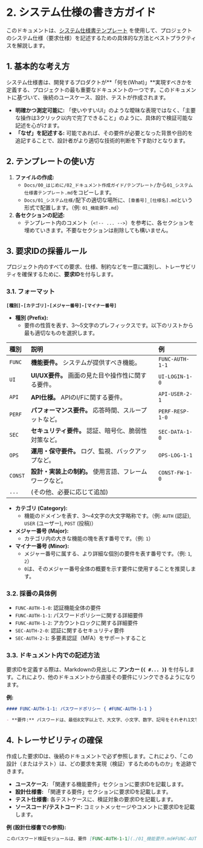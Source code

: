 # 2. システム仕様の書き方ガイド

このドキュメントは、[システム仕様書テンプレート](./テンプレート/01_システム仕様書テンプレート.md) を使用して、プロジェクトのシステム仕様（要求仕様）を記述するための具体的な方法とベストプラクティスを解説します。

## 1. 基本的な考え方

システム仕様書は、開発するプロダクトが**「何を(What)」**実現すべきかを定義する、プロジェクトの最も重要なドキュメントの一つです。このドキュメントに基づいて、後続のユースケース、設計、テストが作成されます。

- **明確かつ測定可能に:** 「使いやすいUI」のような曖昧な表現ではなく、「主要な操作は3クリック以内で完了できること」のように、具体的で検証可能な記述を心がけます。
- **「なぜ」を記述する:** 可能であれば、その要件が必要となった背景や目的を追記することで、設計者がより適切な技術的判断を下す助けとなります。

## 2. テンプレートの使い方

1. **ファイルの作成:**
   - `Docs/00_はじめに/02_ドキュメント作成ガイド/テンプレート/`から`01_システム仕様書テンプレート.md`をコピーします。
   - `Docs/01_システム仕様/`配下の適切な場所に、`[章番号]_[仕様名].md`という形式で配置します。（例: `01_機能要件.md`）
2. **各セクションの記述:**
   - テンプレート内のコメント（`<!-- ... -->`）を参考に、各セクションを埋めていきます。不要なセクションは削除しても構いません。

## 3. 要求IDの採番ルール

プロジェクト内のすべての要求、仕様、制約などを一意に識別し、トレーサビリティを確保するために、**要求ID**を付与します。

### 3.1. フォーマット

**`[種別]-[カテゴリ]-[メジャー番号]-[マイナー番号]`**

- **種別 (Prefix):**
  - 要件の性質を表す、3〜5文字のプレフィックスです。以下のリストから最も適切なものを選択します。

| 種別    | 説明                                                    | 例              |
| :------ | :------------------------------------------------------ | :-------------- |
| `FUNC`  | **機能要件。** システムが提供すべき機能。               | `FUNC-AUTH-1-1` |
| `UI`    | **UI/UX要件。** 画面の見た目や操作性に関する要件。      | `UI-LOGIN-1-0`  |
| `API`   | **API仕様。** APIのI/Fに関する要件。                    | `API-USER-2-1`  |
| `PERF`  | **パフォーマンス要件。** 応答時間、スループットなど。   | `PERF-RESP-1-0` |
| `SEC`   | **セキュリティ要件。** 認証、暗号化、脆弱性対策など。   | `SEC-DATA-1-0`  |
| `OPS`   | **運用・保守要件。** ログ、監視、バックアップなど。     | `OPS-LOG-1-1`   |
| `CONST` | **設計・実装上の制約。** 使用言語、フレームワークなど。 | `CONST-FW-1-0`  |
| `...`   | (その他、必要に応じて追加)                              |                 |

- **カテゴリ (Category):**
  - 機能のドメインを表す、3〜4文字の大文字略称です。（例: `AUTH` (認証), `USER` (ユーザー), `POST` (投稿)）
- **メジャー番号 (Major):**
  - カテゴリ内の大きな機能の塊を表す番号です。（例: `1`）
- **マイナー番号 (Minor):**
  - メジャー番号に属する、より詳細な個別の要件を表す番号です。（例: `1`, `2`）
  - `0`は、そのメジャー番号全体の概要を示す要件に使用することを推奨します。

### 3.2. 採番の具体例

- `FUNC-AUTH-1-0`: 認証機能全体の要件
- `FUNC-AUTH-1-1`: パスワードポリシーに関する詳細要件
- `FUNC-AUTH-1-2`: アカウントロックに関する詳細要件
- `SEC-AUTH-2-0`: 認証に関するセキュリティ要件
- `SEC-AUTH-2-1`: 多要素認証（MFA）をサポートすること

### 3.3. ドキュメント内での記述方法

要求IDを定義する際は、Markdownの見出しに **アンカー (`{ #... }`)** を付与します。これにより、他のドキュメントから直接その要件にリンクできるようになります。

**例:**

```markdown
#### FUNC-AUTH-1-1: パスワードポリシー { #FUNC-AUTH-1-1 }

- **要件:** パスワードは、最低8文字以上で、大文字、小文字、数字、記号をそれぞれ1文字以上含む必要がある。
```

## 4. トレーサビリティの確保

作成した要求IDは、後続のドキュメントで必ず参照します。これにより、「この設計（またはテスト）は、どの要求を実現（検証）するためのものか」を追跡できます。

- **ユースケース:** 「関連する機能要件」セクションに要求IDを記載します。
- **設計仕様書:** 「関連する要件」セクションに要求IDを記載します。
- **テスト仕様書:** 各テストケースに、検証対象の要求IDを記載します。
- **ソースコード/テストコード:** コミットメッセージやコメントに要求IDを記載します。

**例 (設計仕様書での参照):**

```markdown
このパスワード検証モジュールは、要件 [FUNC-AUTH-1-1](./01_機能要件.md#FUNC-AUTH-1-1) を満たすために設計される。
```
